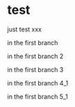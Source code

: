 # test
just test   xxx

in the first branch

in the first branch 2

in the first branch 3

in the first branch 4_1

in the first branch 5_1